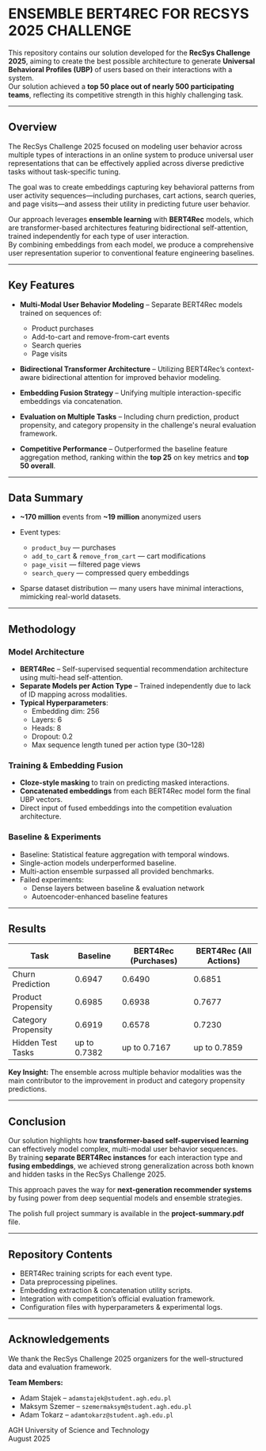 # ENSEMBLE BERT4REC FOR RECSYS 2025 CHALLENGE

This repository contains our solution developed for the **RecSys Challenge 2025**, aiming to create the best possible architecture to generate **Universal Behavioral Profiles (UBP)** of users based on their interactions with a system.  
Our solution achieved a **top 50 place out of nearly 500 participating teams**, reflecting its competitive strength in this highly challenging task.

---

## Overview

The RecSys Challenge 2025 focused on modeling user behavior across multiple types of interactions in an online system to produce universal user representations that can be effectively applied across diverse predictive tasks without task-specific tuning.  

The goal was to create embeddings capturing key behavioral patterns from user activity sequences—including purchases, cart actions, search queries, and page visits—and assess their utility in predicting future user behavior.

Our approach leverages **ensemble learning** with **BERT4Rec** models, which are transformer-based architectures featuring bidirectional self-attention, trained independently for each type of user interaction.  
By combining embeddings from each model, we produce a comprehensive user representation superior to conventional feature engineering baselines.

---

## Key Features

- **Multi-Modal User Behavior Modeling** – Separate BERT4Rec models trained on sequences of:
  - Product purchases
  - Add-to-cart and remove-from-cart events
  - Search queries
  - Page visits

- **Bidirectional Transformer Architecture** – Utilizing BERT4Rec’s context-aware bidirectional attention for improved behavior modeling.

- **Embedding Fusion Strategy** – Unifying multiple interaction-specific embeddings via concatenation.

- **Evaluation on Multiple Tasks** – Including churn prediction, product propensity, and category propensity in the challenge's neural evaluation framework.

- **Competitive Performance** – Outperformed the baseline feature aggregation method, ranking within the **top 25** on key metrics and **top 50 overall**.

---

## Data Summary

- **~170 million** events from **~19 million** anonymized users  
- Event types:
  - `product_buy` — purchases
  - `add_to_cart` & `remove_from_cart` — cart modifications
  - `page_visit` — filtered page views
  - `search_query` — compressed query embeddings

- Sparse dataset distribution — many users have minimal interactions, mimicking real-world datasets.

---

## Methodology

### Model Architecture
- **BERT4Rec** – Self-supervised sequential recommendation architecture using multi-head self-attention.
- **Separate Models per Action Type** – Trained independently due to lack of ID mapping across modalities.
- **Typical Hyperparameters**:
  - Embedding dim: 256
  - Layers: 6
  - Heads: 8
  - Dropout: 0.2
  - Max sequence length tuned per action type (30–128)

### Training & Embedding Fusion
- **Cloze-style masking** to train on predicting masked interactions.
- **Concatenated embeddings** from each BERT4Rec model form the final UBP vectors.
- Direct input of fused embeddings into the competition evaluation architecture.

### Baseline & Experiments
- Baseline: Statistical feature aggregation with temporal windows.
- Single-action models underperformed baseline.
- Multi-action ensemble surpassed all provided benchmarks.
- Failed experiments:
  - Dense layers between baseline & evaluation network
  - Autoencoder-enhanced baseline features

---

## Results

| Task                | Baseline  | BERT4Rec (Purchases) | BERT4Rec (All Actions) |
|---------------------|-----------|----------------------|------------------------|
| Churn Prediction    | 0.6947    | 0.6490               | 0.6851                 |
| Product Propensity  | 0.6985    | 0.6938               | 0.7677                 |
| Category Propensity | 0.6919    | 0.6578               | 0.7230                 |
| Hidden Test Tasks   | up to 0.7382 | up to 0.7167       | up to 0.7859           |

**Key Insight:** The ensemble across multiple behavior modalities was the main contributor to the improvement in product and category propensity predictions.

---

## Conclusion

Our solution highlights how **transformer-based self-supervised learning** can effectively model complex, multi-modal user behavior sequences.  
By training **separate BERT4Rec instances** for each interaction type and **fusing embeddings**, we achieved strong generalization across both known and hidden tasks in the RecSys Challenge 2025.

This approach paves the way for **next-generation recommender systems** by fusing power from deep sequential models and ensemble strategies.

The polish full project summary is available in the **project-summary.pdf** file.

---

## Repository Contents

- BERT4Rec training scripts for each event type.
- Data preprocessing pipelines.
- Embedding extraction & concatenation utility scripts.
- Integration with competition’s official evaluation framework.
- Configuration files with hyperparameters & experimental logs.

---

## Acknowledgements
We thank the RecSys Challenge 2025 organizers for the well-structured data and evaluation framework.

**Team Members:**  
- Adam Stajek – `adamstajek@student.agh.edu.pl`  
- Maksym Szemer – `szemermaksym@student.agh.edu.pl`  
- Adam Tokarz – `adamtokarz@student.agh.edu.pl`

AGH University of Science and Technology  
August 2025
